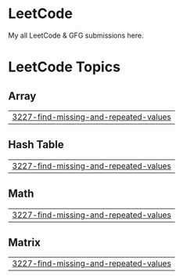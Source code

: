 # LeetCode
My all LeetCode & GFG submissions here.


<!---LeetCode Topics Start-->
# LeetCode Topics
## Array
|  |
| ------- |
| [3227-find-missing-and-repeated-values](https://github.com/shubhrangipathak/LeetCode/tree/master/3227-find-missing-and-repeated-values) |
## Hash Table
|  |
| ------- |
| [3227-find-missing-and-repeated-values](https://github.com/shubhrangipathak/LeetCode/tree/master/3227-find-missing-and-repeated-values) |
## Math
|  |
| ------- |
| [3227-find-missing-and-repeated-values](https://github.com/shubhrangipathak/LeetCode/tree/master/3227-find-missing-and-repeated-values) |
## Matrix
|  |
| ------- |
| [3227-find-missing-and-repeated-values](https://github.com/shubhrangipathak/LeetCode/tree/master/3227-find-missing-and-repeated-values) |
<!---LeetCode Topics End-->